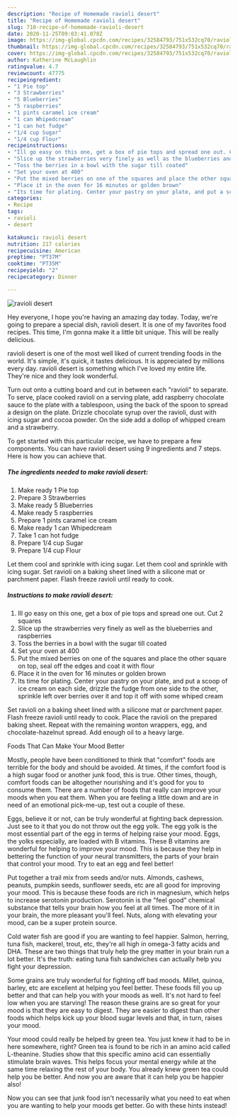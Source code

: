 ```yaml
---
description: "Recipe of Homemade ravioli desert"
title: "Recipe of Homemade ravioli desert"
slug: 710-recipe-of-homemade-ravioli-desert
date: 2020-11-25T09:03:41.078Z
image: https://img-global.cpcdn.com/recipes/32584793/751x532cq70/ravioli-desert-recipe-main-photo.jpg
thumbnail: https://img-global.cpcdn.com/recipes/32584793/751x532cq70/ravioli-desert-recipe-main-photo.jpg
cover: https://img-global.cpcdn.com/recipes/32584793/751x532cq70/ravioli-desert-recipe-main-photo.jpg
author: Katherine McLaughlin
ratingvalue: 4.7
reviewcount: 47775
recipeingredient:
- "1 Pie top"
- "3 Strawberries"
- "5 Blueberries"
- "5 raspberries"
- "1 pints caramel ice cream"
- "1 can Whipedcream"
- "1 can hot fudge"
- "1/4 cup Sugar"
- "1/4 cup Flour"
recipeinstructions:
- "Ill go easy on this one, get a box of pie tops and spread one out. Cut 2 squares"
- "Slice up the strawberries very finely as well as the blueberries and raspberries"
- "Toss the berries in a bowl with the sugar till coated"
- "Set your oven at 400"
- "Put the mixed berries on one of the squares and place the other square on top, seal off the edges and coat it with flour"
- "Place it in the oven for 16 minutes or golden brown"
- "Its time for plating. Center your pastry on your plate, and put a scoop of ice cream on each side, drizzle the fudge from one side to the other, sprinkle left over berries over it and top it off with some whiped cream"
categories:
- Recipe
tags:
- ravioli
- desert

katakunci: ravioli desert 
nutrition: 217 calories
recipecuisine: American
preptime: "PT37M"
cooktime: "PT35M"
recipeyield: "2"
recipecategory: Dinner

---
```



![ravioli desert](https://img-global.cpcdn.com/recipes/32584793/751x532cq70/ravioli-desert-recipe-main-photo.jpg)

Hey everyone, I hope you're having an amazing day today. Today, we're going to prepare a special dish, ravioli desert. It is one of my favorites food recipes. This time, I'm gonna make it a little bit unique. This will be really delicious.

ravioli desert is one of the most well liked of current trending foods in the world. It's simple, it's quick, it tastes delicious. It is appreciated by millions every day. ravioli desert is something which I've loved my entire life. They're nice and they look wonderful.

Turn out onto a cutting board and cut in between each &#34;ravioli&#34; to separate. To serve, place cooked ravioli on a serving plate, add raspberry chocolate sauce to the plate with a tablespoon, using the back of the spoon to spread a design on the plate. Drizzle chocolate syrup over the ravioli, dust with icing sugar and cocoa powder. On the side add a dollop of whipped cream and a strawberry.


To get started with this particular recipe, we have to prepare a few components. You can have ravioli desert using 9 ingredients and 7 steps. Here is how you can achieve that.

<!--inarticleads1-->

##### The ingredients needed to make ravioli desert:

1. Make ready 1 Pie top
1. Prepare 3 Strawberries
1. Make ready 5 Blueberries
1. Make ready 5 raspberries
1. Prepare 1 pints caramel ice cream
1. Make ready 1 can Whipedcream
1. Take 1 can hot fudge
1. Prepare 1/4 cup Sugar
1. Prepare 1/4 cup Flour


Let them cool and sprinkle with icing sugar. Let them cool and sprinkle with icing sugar. Set ravioli on a baking sheet lined with a silicone mat or parchment paper. Flash freeze ravioli until ready to cook. 

<!--inarticleads2-->

##### Instructions to make ravioli desert:

1. Ill go easy on this one, get a box of pie tops and spread one out. Cut 2 squares
1. Slice up the strawberries very finely as well as the blueberries and raspberries
1. Toss the berries in a bowl with the sugar till coated
1. Set your oven at 400
1. Put the mixed berries on one of the squares and place the other square on top, seal off the edges and coat it with flour
1. Place it in the oven for 16 minutes or golden brown
1. Its time for plating. Center your pastry on your plate, and put a scoop of ice cream on each side, drizzle the fudge from one side to the other, sprinkle left over berries over it and top it off with some whiped cream


Set ravioli on a baking sheet lined with a silicone mat or parchment paper. Flash freeze ravioli until ready to cook. Place the ravioli on the prepared baking sheet. Repeat with the remaining wonton wrappers, egg, and chocolate-hazelnut spread. Add enough oil to a heavy large. 

Foods That Can Make Your Mood Better


Mostly, people have been conditioned to think that "comfort" foods are terrible for the body and should be avoided. At times, if the comfort food is a high sugar food or another junk food, this is true. Other times, though, comfort foods can be altogether nourishing and it's good for you to consume them. There are a number of foods that really can improve your moods when you eat them. When you are feeling a little down and are in need of an emotional pick-me-up, test out a couple of these.

Eggs, believe it or not, can be truly wonderful at fighting back depression. Just see to it that you do not throw out the egg yolk. The egg yolk is the most essential part of the egg in terms of helping raise your mood. Eggs, the yolks especially, are loaded with B vitamins. These B vitamins are wonderful for helping to improve your mood. This is because they help in bettering the function of your neural transmitters, the parts of your brain that control your mood. Try to eat an egg and feel better!

Put together a trail mix from seeds and/or nuts. Almonds, cashews, peanuts, pumpkin seeds, sunflower seeds, etc are all good for improving your mood. This is because these foods are rich in magnesium, which helps to increase serotonin production. Serotonin is the "feel good" chemical substance that tells your brain how you feel at all times. The more of it in your brain, the more pleasant you'll feel. Nuts, along with elevating your mood, can be a super protein source.

Cold water fish are good if you are wanting to feel happier. Salmon, herring, tuna fish, mackerel, trout, etc, they're all high in omega-3 fatty acids and DHA. These are two things that truly help the grey matter in your brain run a lot better. It's the truth: eating tuna fish sandwiches can actually help you fight your depression. 

Some grains are truly wonderful for fighting off bad moods. Millet, quinoa, barley, etc are excellent at helping you feel better. These foods fill you up better and that can help you with your moods as well. It's not hard to feel low when you are starving! The reason these grains are so great for your mood is that they are easy to digest. They are easier to digest than other foods which helps kick up your blood sugar levels and that, in turn, raises your mood.

Your mood could really be helped by green tea. You just knew it had to be in here somewhere, right? Green tea is found to be rich in an amino acid called L-theanine. Studies show that this specific amino acid can essentially stimulate brain waves. This helps focus your mental energy while at the same time relaxing the rest of your body. You already knew green tea could help you be better. And now you are aware that it can help you be happier also!

Now you can see that junk food isn't necessarily what you need to eat when you are wanting to help your moods get better. Go  with  these hints  instead!

